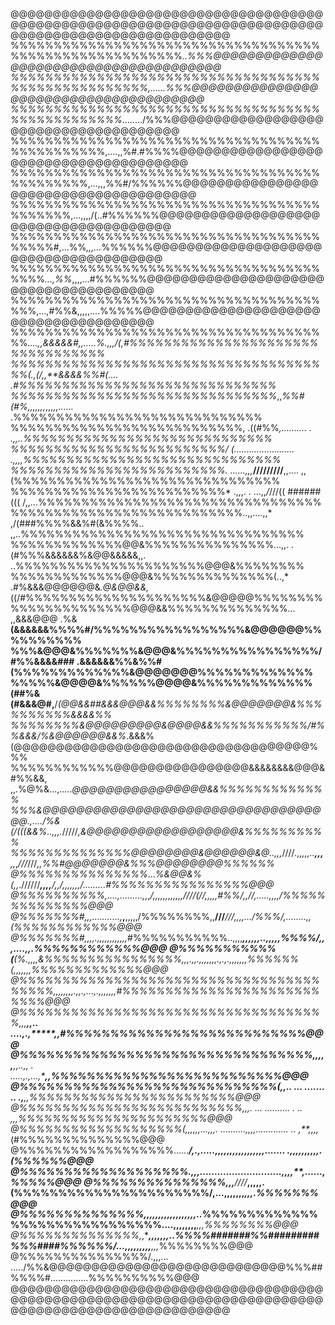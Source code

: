@@@@@@@@@@@@@@@@@@@@@@@@@@@@@@@@@@@@@@@@@@@@@@@@@@@@@@@@@@@@@@@@@@@@@@@@@@@@@@@@@@@@@@@@@@@@@@@@@@@@
%%%%%%%%%%%%%%%%%%%%%%%%%%%%%%%%%%%%%%%%%%%%%%%%%%%%%%%%*..%%%@@@@@@@@@@@@@@@@@@@@@@@@@@@@@@@@@@@@@@
%%%%%%%%%%%%%%%%%%%%%%%%%%%%%%%%%%%%%%%%%%%%%%%%%%%%,......%%%@@@@@@@@@@@@@@@@@@@@@@@@@@@@@@@@@@@@@@
%%%%%%%%%%%%%%%%%%%%%%%%%%%%%%%%%%%%%%%%%%%%%%%%%*......../%%%@@@@@@@@@@@@@@@@@@@@@@@@@@@@@@@@@@@@@@
%%%%%%%%%%%%%%%%%%%%%%%%%%%%%%%%%%%%%%%%%%%%%%%,....,,%#.#%%%%@@@@@@@@@@@@@@@@@@@@@@@@@@@@@@@@@@@@@@
%%%%%%%%%%%%%%%%%%%%%%%%%%%%%%%%%%%%%%%%%%%%%,...,,,%%#/%%%%%%@@@@@@@@@@@@@@@@@@@@@@@@@@@@@@@@@@@@@@
%%%%%%%%%%%%%%%%%%%%%%%%%%%%%%%%%%%%%%%%%%%,...,,,,/(..#%%%%%%@@@@@@@@@@@@@@@@@@@@@@@@@@@@@@@@@@@@@@
%%%%%%%%%%%%%%%%%%%%%%%%%%%%%%%%%%%%%%%%%#,...%%*,,,...*%%%%%%@@@@@@@@@@@@@@@@@@@@@@@@@@@@@@@@@@@@@@
%%%%%%%%%%%%%%%%%%%%%%%%%%%%%%%%%%%%%%%%*...,%%*,,,,...#%%%%%%@@@@@@@@@@@@@@@@@@@@@@@@@@@@@@@@@@@@@@
%%%%%%%%%%%%%%%%%%%%%%%%%%%%%%%%%%%%%%%,...,#%%&,,,,,....%%%%%@@@@@@@@@@@@@@@@@@@@@@@@@@@@@@@@@@@@@@
%%%%%%%%%%%%%%%%%%%%%%%%%%%%%%%%%%%%%%*....,,&&&&&#,,.....%.,,,/(,#%%%%%%%%%%%%%%%%%%%%%%%%%%%%%%%%%
%%%%%%%%%%%%%%%%%%%%%%%%%%%%%%%%%%%%%%(.,(/,,**&&&&%%#(....         .#%%%%%%%%%%%%%%%%%%%%%%%%%%%%%%
%%%%%%%%%%%%%%%%%%%%%%%%%%%%%%%*,,*%%#(#%,,,,,,,*,,,,,......          .%%%%%%%%%%%%%%%%%%%%%%%%%%%%%
%%%%%%%%%%%%%%%%%%%%%%%%%%%,        .((#%%*,..........      .     .,,..%%%%%%%%%%%%%%%%%%%%%%%%%%%%%
%%%%%%%%%%%%%%%%%%%%%%%%%/          (........................    .,,,,%%%%%%%%%%%%%%%%%%%%%%%%%%%%%%
%%%%%%%%%%%%%%%%%%%%%%%%%.          ......,,,***/////////**,,.... ,,(%%%%%%%%%%%%%%%%%%%%%%%%%%%%%%%
%%%%%%%%%%%%%%%%%%%%%%%%%* .,,,. . ...,,*/*///(( ######(((   /,,...%%%%%%%%%%%%%%%%%%%%%%%%%%%%%%%%%
%%%%%%%%%%%%%%%%%%%%%%%%%%%..,,....,,* ,/(###%%%%&&%#(&%%%%..  ,,..%%%%%%%%%%%%%%%%%%%%%%%%%%%%%%%%%
%%%%%%%%%%%%%@@&%%%%%%%%%%%%%%%...,,. .(#%%%&&&&&&%&@@&&&&&,,.  ..%%%%%%%%%%%%%%%%%%%%%%@@@&%%%%%%%%
%%%%%%%%%%%%%@@@&%%%%%%%%%%%%%%(..,*  .#%&&&@@@@@@&*.@&@@&&,*((/#%%%%%%%%%%%%%%%%%%%%%&@@@@@%%%%%%%%
%%%%%%%%%%%%%%@@@&&%%%%%%%%%%%%%%...  ,,&&&@@@  .%&**(&&&&&&%%%%#/%%%%%%%%%%%%%%%%%&@@@@@@%%%%%%%%%%
%%%&@@@&%%%%%%%&@@@&%%%%%%%%%%%%%%%%/#%%&&&&###     .&&&&&&%%&%%#(%%%%%%%%%%%%%&@@@@@@@%%%%%%%%%%%%%
%%%%%&@@@@&%%%%%%@@@@&%%%%%%%%%%%%%(##%&(#&&&@#,**/*(@@&&##&&&@@@&&%%%%%%%%&@@@@@@@&%%%%%%%%%%&&&&%%
%%%%%%%%&@@@@@@@@@&@@@@&&%%%%%%%%%%%/#%%&&&/%&@@@@@@&&%*.&&&%(@@@@@@@@@@@@@@@@@@@@@@@@@@@@@@@@@@@%%%
%%%%%%%%%%%%@@@@@@@@@@@@@@@@&&&&&&&&@@@&#%%&&,      ,,.%@%&...,.....*@@@@@@@@@@@@@@@@&&%%%%%%%%%%%%%
%%%&@@@@@@@@@@@@@@@@@@@@@@@@@@@@@@@@@@@.,..../%&(/(((&&%..,,,.*/////*,&@@@@@@@@@@@@@@@@@@&%%%%%%%%%%
%%%%%%%%%%%%%%@@@@@@@@&@@@@@@&@..,,,*////*.,,,,,..**,,,**,,*,*///*///*,,%%#@@@@@@@&%%%@@@@@@@@%%%%%%
@%%%%%%%%%%%%%%%*...*%&@@&%(,,*.//////*****,,**,,**/**,,*/*,,***,,,,,/*.........#%%%%%%%%%%%%%%%%@@@
@%%%%%%%%%%,....,.........,,*,*/***,,,,,,,,,,,,*////(//**,,**,,,#%%/,,//,.....,,,,/%%%%%%%%%%%%%%@@@
@%%%%%%%#,,,...........,***,**,,,,,/%%%%%%%%,,**///***///**,,,,.../%%%/,**........,,(%%%%%%%%%%%%@@@
@%%%%%%%#,*,,,.,,,,,***,,,,,,,*#%%%%%%%%%%%..,,,,******,,,,,,..,,,,,%%%%/,**,,....,,.%%%%%%%%%%%%@@@
@%%%%%%%%%%%(***(%.,,,,***&%%%%%%%%%%%%%%%%,,,.,,.,,,,,,,.,.,.,,,,,,,%%%%%%(,,,,,,,*%%%%%%%%%%%%%@@@
@%%%%%%%%%%%%%%%%%%%%%%%%%%%%%%%%%%%%%%%%,,,,,,,,.,,.,...,.,,***,,,,,#%%%%%%%%%%%%%%%%%%%%%%%%%%%@@@
@%%%%%%%%%%%%%%%%%%%%%%%%%%%%%%%%%%%%*,,,*******,,..   ....,.,*****,,#%%%%%%%%%%%%%%%%%%%%%%%%%%%@@@
@%%%%%%%%%%%%%%%%%%%%%%%%%%%%%%%%%*,,,,,***,,..,, . .....,.,...,*****,,%%%%%%%%%%%%%%%%%%%%%%%%%%@@@
@%%%%%%%%%%%%%%%%%%%%%%%%%%%%%(,**,..      ...     .......   ..    .,**,,%%%%%%%%%%%%%%%%%%%%%%%%@@@
@%%%%%%%%%%%%%%%%%%%%%%%%%%,,,.   ...    ..........           .    ..  ,*,,%%%%%%%%%%%%%%%%%%%%%%@@@
@%%%%%%%%%%%%%%%%%%%(,,,,,,...,,,.    ..........,,,,.............    ..  ,**,,,,*(#%%%%%%%%%%%%%%@@@
@%%%%%%%%%%%%%%%%%%......********/**,.,.....,,,,,,,,,,,,,,,,,.......  .****,****,,,,,,,,,.(%%%%%%@@@
@%%%%%%%%%%%%%%%%%%%.*,,*************,............................,,**********,,****,......,%%%%%@@@
@%%%%%%%%%%%%%%%,,,*****////*****,,,,,.(%%%%%%%%%%%%%%%%%%%%%%/,...,,,,,,,************,,,.%%%%%%%@@@
@%%%%%%%%%%%%%%,,,,,,,*,,,,,,,,,,,..*%%%%%%%%%%%%%%%%%%%%%%%%%%%%%%....,,,,,,,,*******,,,%%%%%%%%@@@
@%%%%%%%%%%%%%%,*,******,,,,,,,..*%%%%#######%%#########%%%####%%%%%%/...,,,,,,,,,***,,,*%%%%%%%%@@@
@%%%%%%%%%%%%%%%/.,,,... ...../%%&@@@@@@@@@@@@@@@@@@@@@@@@@@@@%%%##%%%%#...............%%%%%%%%%%@@@
@@@@@@@@@@@@@@@@@@@@@@@@@@@@@@@@@@@@@@@@@@@@@@@@@@@@@@@@@@@@@@@@@@@@@@@@@@@@@@@@@@@@@@@@@@@@@@@@@@@@

<!---
EduardoMoraton/EduardoMoraton is a ✨ special ✨ repository because its `README.md` (this file) appears on your GitHub profile.
You can click the Preview link to take a look at your changes.
--->
